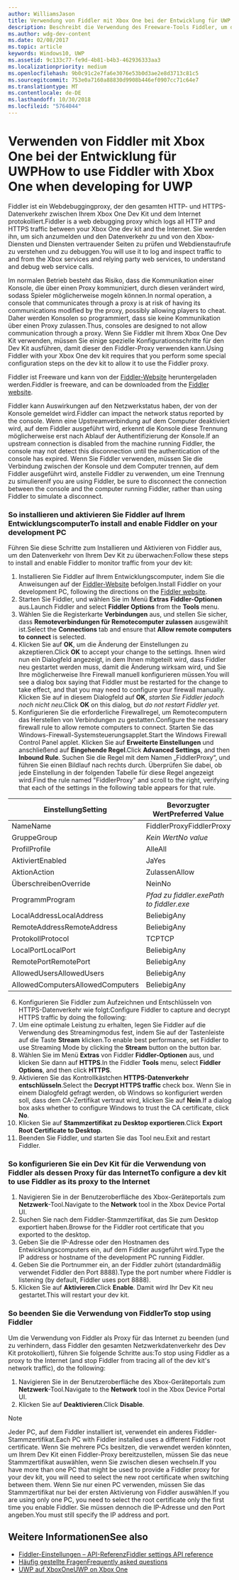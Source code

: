 ```yaml
---
author: WilliamsJason
title: Verwendung von Fiddler mit Xbox One bei der Entwicklung für UWP
description: Beschreibt die Verwendung des Freeware-Tools Fiddler, um den Netzwerkverkehr für ein Xbox One Dev Kit für UWP anzuzeigen.
ms.author: wdg-dev-content
ms.date: 02/08/2017
ms.topic: article
keywords: Windows10, UWP
ms.assetid: 9c133c77-fe9d-4b81-b4b3-462936333aa3
ms.localizationpriority: medium
ms.openlocfilehash: 9b0c91c2e7fa6e3076e53b0d3ae2e8d3713c81c5
ms.sourcegitcommit: 753e0a7160a88830d9908b446ef0907cc71c64e7
ms.translationtype: MT
ms.contentlocale: de-DE
ms.lasthandoff: 10/30/2018
ms.locfileid: "5764044"
---
```

# <a name="how-to-use-fiddler-with-xbox-one-when-developing-for-uwp"></a><span data-ttu-id="7b9e0-104">Verwenden von Fiddler mit Xbox One bei der Entwicklung für UWP</span><span class="sxs-lookup"><span data-stu-id="7b9e0-104">How to use Fiddler with Xbox One when developing for UWP</span></span>

<span data-ttu-id="7b9e0-105">Fiddler ist ein Webdebuggingproxy, der den gesamten HTTP- und HTTPS-Datenverkehr zwischen Ihrem Xbox One Dev Kit und dem Internet protokolliert.</span><span class="sxs-lookup"><span data-stu-id="7b9e0-105">Fiddler is a web debugging proxy which logs all HTTP and HTTPS traffic between your Xbox One dev kit and the Internet.</span></span> <span data-ttu-id="7b9e0-106">Sie werden ihn, um sich anzumelden und den Datenverkehr zu und von den Xbox-Diensten und Diensten vertrauender Seiten zu prüfen und Webdienstaufrufe zu verstehen und zu debuggen.</span><span class="sxs-lookup"><span data-stu-id="7b9e0-106">You will use it to log and inspect traffic to and from the Xbox services and relying party web services, to understand and debug web service calls.</span></span> 

<span data-ttu-id="7b9e0-107">Im normalen Betrieb besteht das Risiko, dass die Kommunikation einer Konsole, die über einen Proxy kommuniziert, durch diesen verändert wird, sodass Spieler möglicherweise mogeln können.</span><span class="sxs-lookup"><span data-stu-id="7b9e0-107">In normal operation, a console that communicates through a proxy is at risk of having its communications modified by the proxy, possibly allowing players to cheat.</span></span> <span data-ttu-id="7b9e0-108">Daher werden Konsolen so programmiert, dass sie keine Kommunikation über einen Proxy zulassen.</span><span class="sxs-lookup"><span data-stu-id="7b9e0-108">Thus, consoles are designed to not allow communication through a proxy.</span></span> <span data-ttu-id="7b9e0-109">Wenn Sie Fiddler mit Ihrem Xbox One Dev Kit verwenden, müssen Sie einige spezielle Konfigurationsschritte für den Dev Kit ausführen, damit dieser den Fiddler-Proxy verwenden kann.</span><span class="sxs-lookup"><span data-stu-id="7b9e0-109">Using Fiddler with your Xbox One dev kit requires that you perform some special configuration steps on the dev kit to allow it to use the Fiddler proxy.</span></span> 

<span data-ttu-id="7b9e0-110">Fiddler ist Freeware und kann von der [Fiddler-Website](http://www.fiddler2.com/fiddler2/) heruntergeladen werden.</span><span class="sxs-lookup"><span data-stu-id="7b9e0-110">Fiddler is freeware, and can be downloaded from the [Fiddler website](http://www.fiddler2.com/fiddler2/).</span></span> 

<span data-ttu-id="7b9e0-111">Fiddler kann Auswirkungen auf den Netzwerkstatus haben, der von der Konsole gemeldet wird.</span><span class="sxs-lookup"><span data-stu-id="7b9e0-111">Fiddler can impact the network status reported by the console.</span></span> <span data-ttu-id="7b9e0-112">Wenn eine Upstreamverbindung auf dem Computer deaktiviert wird, auf dem Fiddler ausgeführt wird, erkennt die Konsole diese Trennung möglicherweise erst nach Ablauf der Authentifizierung der Konsole.</span><span class="sxs-lookup"><span data-stu-id="7b9e0-112">If an upstream connection is disabled from the machine running Fiddler, the console may not detect this disconnection until the authentication of the console has expired.</span></span> <span data-ttu-id="7b9e0-113">Wenn Sie Fiddler verwenden, müssen Sie die Verbindung zwischen der Konsole und dem Computer trennen, auf dem Fiddler ausgeführt wird, anstelle Fiddler zu verwenden, um eine Trennung zu simulieren</span><span class="sxs-lookup"><span data-stu-id="7b9e0-113">If you are using Fiddler, be sure to disconnect the connection between the console and the computer running Fiddler, rather than using Fiddler to simulate a disconnect.</span></span>

### <a name="to-install-and-enable-fiddler-on-your-development-pc"></a><span data-ttu-id="7b9e0-114">So installieren und aktivieren Sie Fiddler auf Ihrem Entwicklungscomputer</span><span class="sxs-lookup"><span data-stu-id="7b9e0-114">To install and enable Fiddler on your development PC</span></span>
<span data-ttu-id="7b9e0-115">Führen Sie diese Schritte zum Installieren und Aktivieren von Fiddler aus, um den Datenverkehr von Ihrem Dev Kit zu überwachen:</span><span class="sxs-lookup"><span data-stu-id="7b9e0-115">Follow these steps to install and enable Fiddler to monitor traffic from your dev kit:</span></span>

1. <span data-ttu-id="7b9e0-116">Installieren Sie Fiddler auf Ihrem Entwicklungscomputer, indem Sie die Anweisungen auf der [Fiddler-Website](http://www.fiddler2.com/fiddler2/) befolgen.</span><span class="sxs-lookup"><span data-stu-id="7b9e0-116">Install Fiddler on your development PC, following the directions on the [Fiddler website](http://www.fiddler2.com/fiddler2/).</span></span> 
2. <span data-ttu-id="7b9e0-117">Starten Sie Fiddler, und wählen Sie im Menü **Extras** **Fiddler-Optionen** aus.</span><span class="sxs-lookup"><span data-stu-id="7b9e0-117">Launch Fiddler and select **Fiddler Options** from the **Tools** menu.</span></span> 
3. <span data-ttu-id="7b9e0-118">Wählen Sie die Registerkarte **Verbindungen** aus, und stellen Sie sicher, dass **Remoteverbindungen für Remotecomputer zulassen** ausgewählt ist.</span><span class="sxs-lookup"><span data-stu-id="7b9e0-118">Select the **Connections** tab and ensure that **Allow remote computers to connect** is selected.</span></span> 
4. <span data-ttu-id="7b9e0-119">Klicken Sie auf **OK**, um die Änderung der Einstellungen zu akzeptieren.</span><span class="sxs-lookup"><span data-stu-id="7b9e0-119">Click **OK** to accept your change to the settings.</span></span> <span data-ttu-id="7b9e0-120">Ihnen wird nun ein Dialogfeld angezeigt, in dem Ihnen mitgeteilt wird, dass Fiddler neu gestartet werden muss, damit die Änderung wirksam wird, und Sie Ihre möglicherweise Ihre Firewall manuell konfigurieren müssen.</span><span class="sxs-lookup"><span data-stu-id="7b9e0-120">You will see a dialog box saying that Fiddler must be restarted for the change to take effect, and that you may need to configure your firewall manually.</span></span> <span data-ttu-id="7b9e0-121">Klicken Sie auf in diesem Dialogfeld auf **OK**, *starten Sie Fiddler jedoch noch nicht neu*.</span><span class="sxs-lookup"><span data-stu-id="7b9e0-121">Click **OK** on this dialog, but *do not restart Fiddler yet*.</span></span>
5. <span data-ttu-id="7b9e0-122">Konfigurieren Sie die erforderliche Firewallregel, um Remotecomputern das Herstellen von Verbindungen zu gestatten.</span><span class="sxs-lookup"><span data-stu-id="7b9e0-122">Configure the necessary firewall rule to allow remote computers to connect.</span></span> <span data-ttu-id="7b9e0-123">Starten Sie das Windows-Firewall-Systemsteuerungsapplet.</span><span class="sxs-lookup"><span data-stu-id="7b9e0-123">Start the Windows Firewall Control Panel applet.</span></span> <span data-ttu-id="7b9e0-124">Klicken Sie auf **Erweiterte Einstellungen** und anschließend auf **Eingehende Regel**.</span><span class="sxs-lookup"><span data-stu-id="7b9e0-124">Click **Advanced Settings**, and then **Inbound Rule**.</span></span> <span data-ttu-id="7b9e0-125">Suchen Sie die Regel mit dem Namen „FiddlerProxy“, und führen Sie einen Bildlauf nach rechts durch. Überprüfen Sie dabei, ob jede Einstellung in der folgenden Tabelle für diese Regel angezeigt wird.</span><span class="sxs-lookup"><span data-stu-id="7b9e0-125">Find the rule named "FiddlerProxy" and scroll to the right, verifying that each of the settings in the following table appears for that rule.</span></span>
  
  | <span data-ttu-id="7b9e0-126">Einstellung</span><span class="sxs-lookup"><span data-stu-id="7b9e0-126">Setting</span></span>           | <span data-ttu-id="7b9e0-127">Bevorzugter Wert</span><span class="sxs-lookup"><span data-stu-id="7b9e0-127">Preferred Value</span></span>                |
  | ----              | ----                           |
  | <span data-ttu-id="7b9e0-128">Name</span><span class="sxs-lookup"><span data-stu-id="7b9e0-128">Name</span></span>              | <span data-ttu-id="7b9e0-129">FiddlerProxy</span><span class="sxs-lookup"><span data-stu-id="7b9e0-129">FiddlerProxy</span></span>                   |
  | <span data-ttu-id="7b9e0-130">Gruppe</span><span class="sxs-lookup"><span data-stu-id="7b9e0-130">Group</span></span>             | *<span data-ttu-id="7b9e0-131">Kein Wert</span><span class="sxs-lookup"><span data-stu-id="7b9e0-131">No value</span></span>* |
  | <span data-ttu-id="7b9e0-132">Profil</span><span class="sxs-lookup"><span data-stu-id="7b9e0-132">Profile</span></span>           | <span data-ttu-id="7b9e0-133">Alle</span><span class="sxs-lookup"><span data-stu-id="7b9e0-133">All</span></span>                            |
  | <span data-ttu-id="7b9e0-134">Aktiviert</span><span class="sxs-lookup"><span data-stu-id="7b9e0-134">Enabled</span></span>           | <span data-ttu-id="7b9e0-135">Ja</span><span class="sxs-lookup"><span data-stu-id="7b9e0-135">Yes</span></span>                            |
  | <span data-ttu-id="7b9e0-136">Aktion</span><span class="sxs-lookup"><span data-stu-id="7b9e0-136">Action</span></span>            | <span data-ttu-id="7b9e0-137">Zulassen</span><span class="sxs-lookup"><span data-stu-id="7b9e0-137">Allow</span></span>                          |
  | <span data-ttu-id="7b9e0-138">Überschreiben</span><span class="sxs-lookup"><span data-stu-id="7b9e0-138">Override</span></span>          | <span data-ttu-id="7b9e0-139">Nein</span><span class="sxs-lookup"><span data-stu-id="7b9e0-139">No</span></span>                             |
  | <span data-ttu-id="7b9e0-140">Programm</span><span class="sxs-lookup"><span data-stu-id="7b9e0-140">Program</span></span>           | *<span data-ttu-id="7b9e0-141">Pfad zu fiddler.exe</span><span class="sxs-lookup"><span data-stu-id="7b9e0-141">Path to fiddler.exe</span></span>*          |
  | <span data-ttu-id="7b9e0-142">LocalAddress</span><span class="sxs-lookup"><span data-stu-id="7b9e0-142">LocalAddress</span></span>      | <span data-ttu-id="7b9e0-143">Beliebig</span><span class="sxs-lookup"><span data-stu-id="7b9e0-143">Any</span></span>                            |
  | <span data-ttu-id="7b9e0-144">RemoteAddress</span><span class="sxs-lookup"><span data-stu-id="7b9e0-144">RemoteAddress</span></span>     | <span data-ttu-id="7b9e0-145">Beliebig</span><span class="sxs-lookup"><span data-stu-id="7b9e0-145">Any</span></span>                            |
  | <span data-ttu-id="7b9e0-146">Protokoll</span><span class="sxs-lookup"><span data-stu-id="7b9e0-146">Protocol</span></span>          | <span data-ttu-id="7b9e0-147">TCP</span><span class="sxs-lookup"><span data-stu-id="7b9e0-147">TCP</span></span>                            |
  | <span data-ttu-id="7b9e0-148">LocalPort</span><span class="sxs-lookup"><span data-stu-id="7b9e0-148">LocalPort</span></span>         | <span data-ttu-id="7b9e0-149">Beliebig</span><span class="sxs-lookup"><span data-stu-id="7b9e0-149">Any</span></span>                            |
  | <span data-ttu-id="7b9e0-150">RemotePort</span><span class="sxs-lookup"><span data-stu-id="7b9e0-150">RemotePort</span></span>        | <span data-ttu-id="7b9e0-151">Beliebig</span><span class="sxs-lookup"><span data-stu-id="7b9e0-151">Any</span></span>                            |
  | <span data-ttu-id="7b9e0-152">AllowedUsers</span><span class="sxs-lookup"><span data-stu-id="7b9e0-152">AllowedUsers</span></span>      | <span data-ttu-id="7b9e0-153">Beliebig</span><span class="sxs-lookup"><span data-stu-id="7b9e0-153">Any</span></span>                            |
  | <span data-ttu-id="7b9e0-154">AllowedComputers</span><span class="sxs-lookup"><span data-stu-id="7b9e0-154">AllowedComputers</span></span>  | <span data-ttu-id="7b9e0-155">Beliebig</span><span class="sxs-lookup"><span data-stu-id="7b9e0-155">Any</span></span>                            |


6. <span data-ttu-id="7b9e0-156">Konfigurieren Sie Fiddler zum Aufzeichnen und Entschlüsseln von HTTPS-Datenverkehr wie folgt:</span><span class="sxs-lookup"><span data-stu-id="7b9e0-156">Configure Fiddler to capture and decrypt HTTPS traffic by doing the following:</span></span>
  1. <span data-ttu-id="7b9e0-157">Um eine optimale Leistung zu erhalten, legen Sie Fiddler auf die Verwendung des Streamingmodus fest, indem Sie auf der Tastenleiste auf die Taste **Stream** klicken.</span><span class="sxs-lookup"><span data-stu-id="7b9e0-157">To enable best performance, set Fiddler to use Streaming Mode by clicking the **Stream** button on the button bar.</span></span>
  2. <span data-ttu-id="7b9e0-158">Wählen Sie im Menü **Extras** von Fiddler **Fiddler-Optionen** aus, und klicken Sie dann auf **HTTPS**.</span><span class="sxs-lookup"><span data-stu-id="7b9e0-158">In the Fiddler **Tools** menu, select **Fiddler Options**, and then click **HTTPS**.</span></span>
  3. <span data-ttu-id="7b9e0-159">Aktivieren Sie das Kontrollkästchen **HTTPS-Datenverkehr entschlüsseln**.</span><span class="sxs-lookup"><span data-stu-id="7b9e0-159">Select the **Decrypt HTTPS traffic** check box.</span></span> <span data-ttu-id="7b9e0-160">Wenn Sie in einem Dialogfeld gefragt werden, ob Windows so konfiguriert werden soll, dass dem CA-Zertifikat vertraut wird, klicken Sie auf **Nein**.</span><span class="sxs-lookup"><span data-stu-id="7b9e0-160">If a dialog box asks whether to configure Windows to trust the CA certificate, click **No**.</span></span>
  4. <span data-ttu-id="7b9e0-161">Klicken Sie auf **Stammzertifikat zu Desktop exportieren**.</span><span class="sxs-lookup"><span data-stu-id="7b9e0-161">Click **Export Root Certificate to Desktop**.</span></span>
7. <span data-ttu-id="7b9e0-162">Beenden Sie Fiddler, und starten Sie das Tool neu.</span><span class="sxs-lookup"><span data-stu-id="7b9e0-162">Exit and restart Fiddler.</span></span>

### <a name="to-configure-a-dev-kit-to-use-fiddler-as-its-proxy-to-the-internet"></a><span data-ttu-id="7b9e0-163">So konfigurieren Sie ein Dev Kit für die Verwendung von Fiddler als dessen Proxy für das Internet</span><span class="sxs-lookup"><span data-stu-id="7b9e0-163">To configure a dev kit to use Fiddler as its proxy to the Internet</span></span>

1. <span data-ttu-id="7b9e0-164">Navigieren Sie in der Benutzeroberfläche des Xbox-Geräteportals zum **Netzwerk**-Tool.</span><span class="sxs-lookup"><span data-stu-id="7b9e0-164">Navigate to the **Network** tool in the Xbox Device Portal UI.</span></span>
2. <span data-ttu-id="7b9e0-165">Suchen Sie nach dem Fiddler-Stammzertifikat, das Sie zum Desktop exportiert haben.</span><span class="sxs-lookup"><span data-stu-id="7b9e0-165">Browse for the Fiddler root certificate that you exported to the desktop.</span></span> 
3. <span data-ttu-id="7b9e0-166">Geben Sie die IP-Adresse oder den Hostnamen des Entwicklungscomputers ein, auf dem Fiddler ausgeführt wird.</span><span class="sxs-lookup"><span data-stu-id="7b9e0-166">Type the IP address or hostname of the development PC running Fiddler.</span></span>
4. <span data-ttu-id="7b9e0-167">Geben Sie die Portnummer ein, an der Fiddler zuhört (standardmäßig verwendet Fiddler den Port 8888).</span><span class="sxs-lookup"><span data-stu-id="7b9e0-167">Type the port number where Fiddler is listening (by default, Fiddler uses port 8888).</span></span> 
5. <span data-ttu-id="7b9e0-168">Klicken Sie auf **Aktivieren**.</span><span class="sxs-lookup"><span data-stu-id="7b9e0-168">Click **Enable**.</span></span> <span data-ttu-id="7b9e0-169">Damit wird Ihr Dev Kit neu gestartet.</span><span class="sxs-lookup"><span data-stu-id="7b9e0-169">This will restart your dev kit.</span></span>

### <a name="to-stop-using-fiddler"></a><span data-ttu-id="7b9e0-170">So beenden Sie die Verwendung von Fiddler</span><span class="sxs-lookup"><span data-stu-id="7b9e0-170">To stop using Fiddler</span></span>
<span data-ttu-id="7b9e0-171">Um die Verwendung von Fiddler als Proxy für das Internet zu beenden (und zu verhindern, dass Fiddler den gesamten Netzwerkdatenverkehr des Dev Kit protokolliert), führen Sie folgende Schritte aus:</span><span class="sxs-lookup"><span data-stu-id="7b9e0-171">To stop using Fiddler as a proxy to the Internet (and stop Fiddler from tracing all of the dev kit's network traffic), do the following:</span></span>

1. <span data-ttu-id="7b9e0-172">Navigieren Sie in der Benutzeroberfläche des Xbox-Geräteportals zum **Netzwerk**-Tool.</span><span class="sxs-lookup"><span data-stu-id="7b9e0-172">Navigate to the **Network** tool in the Xbox Device Portal UI.</span></span>
2. <span data-ttu-id="7b9e0-173">Klicken Sie auf **Deaktivieren**.</span><span class="sxs-lookup"><span data-stu-id="7b9e0-173">Click **Disable**.</span></span>

> [!NOTE]
> <span data-ttu-id="7b9e0-174">Jeder PC, auf dem Fiddler installiert ist, verwendet ein anderes Fiddler-Stammzertifikat.</span><span class="sxs-lookup"><span data-stu-id="7b9e0-174">Each PC with Fiddler installed uses a different Fiddler root certificate.</span></span> <span data-ttu-id="7b9e0-175">Wenn Sie mehrere PCs besitzen, die verwendet werden könnten, um Ihrem Dev Kit einen Fiddler-Proxy bereitzustellen, müssen Sie das neue Stammzertifikat auswählen, wenn Sie zwischen diesen wechseln.</span><span class="sxs-lookup"><span data-stu-id="7b9e0-175">If you have more than one PC that might be used to provide a Fiddler proxy for your dev kit, you will need to select the new root certificate when switching between them.</span></span> <span data-ttu-id="7b9e0-176">Wenn Sie nur einen PC verwenden, müssen Sie das Stammzertifikat nur bei der ersten Aktivierung von Fiddler auswählen.</span><span class="sxs-lookup"><span data-stu-id="7b9e0-176">If you are using only one PC, you need to select the root certificate only the first time you enable Fiddler.</span></span> <span data-ttu-id="7b9e0-177">Sie müssen dennoch die IP-Adresse und den Port angeben.</span><span class="sxs-lookup"><span data-stu-id="7b9e0-177">You must still specify the IP address and port.</span></span>

## <a name="see-also"></a><span data-ttu-id="7b9e0-178">Weitere Informationen</span><span class="sxs-lookup"><span data-stu-id="7b9e0-178">See also</span></span>
- [<span data-ttu-id="7b9e0-179">Fiddler-Einstellungen – API-Referenz</span><span class="sxs-lookup"><span data-stu-id="7b9e0-179">Fiddler settings API reference</span></span>](wdp-fiddler-api.md)
- [<span data-ttu-id="7b9e0-180">Häufig gestellte Fragen</span><span class="sxs-lookup"><span data-stu-id="7b9e0-180">Frequently asked questions</span></span>](frequently-asked-questions.md)
- [<span data-ttu-id="7b9e0-181">UWP auf XboxOne</span><span class="sxs-lookup"><span data-stu-id="7b9e0-181">UWP on Xbox One</span></span>](index.md)



